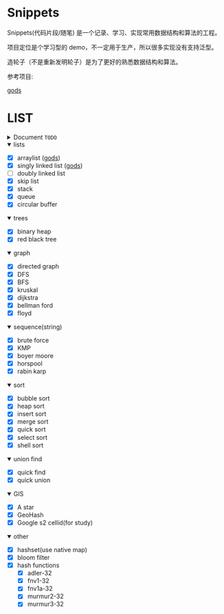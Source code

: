 # Snippets

Snippets(代码片段/随笔) 是一个记录、学习、实现常用数据结构和算法的工程。

项目定位是个学习型的 demo，不一定用于生产，所以很多实现没有支持泛型。

造轮子（不是重新发明轮子）是为了更好的熟悉数据结构和算法。

参考项目: 

[gods](https://github.com/emirpasic/gods)


LIST
==========

<details>
<summary>Document <code>TODO</code></summary>

* 待完成
</details>



<details open>
<summary>lists </summary>

- [x] arraylist ([gods](https://github.com/emirpasic/gods/tree/master/lists/arraylist))
- [x] singly linked list ([gods](https://github.com/emirpasic/gods/tree/master/lists/singlylinkedlist))
- [ ] doubly linked list
- [x] skip list
- [x] stack
- [x] queue
- [x] circular buffer
</details>



<details open>
<summary>trees </summary>

- [x] binary heap
- [x] red black tree
</details>



<details open>
<summary>graph </summary>

- [x] directed graph 
- [x] DFS
- [x] BFS
- [x] kruskal
- [x] dijkstra
- [x] bellman ford
- [x] floyd
</details>




<details open>
<summary>sequence(string) </summary>

- [x] brute force
- [x] KMP
- [x] boyer moore
- [x] horspool
- [x] rabin karp
</details>



<details open>
<summary>sort </summary>

- [x] bubble sort
- [x] heap sort
- [x] insert sort
- [x] merge sort
- [x] quick sort
- [x] select sort
- [x] shell sort
</details>


<details open>
<summary>union find </summary>

- [x] quick find
- [x] quick union
</details>



<details open>
<summary>GIS </summary>

- [x] A star
- [x] GeoHash
- [x] Google s2 cellid(for study)
</details>



<details open>
<summary>other </summary>

- [x] hashset(use native map)
- [x] bloom filter
- [x] hash functions
	- [x] adler-32
	- [x] fnv1-32
	- [x] fnv1a-32
	- [x] murmur2-32
	- [x] murmur3-32
</details>

